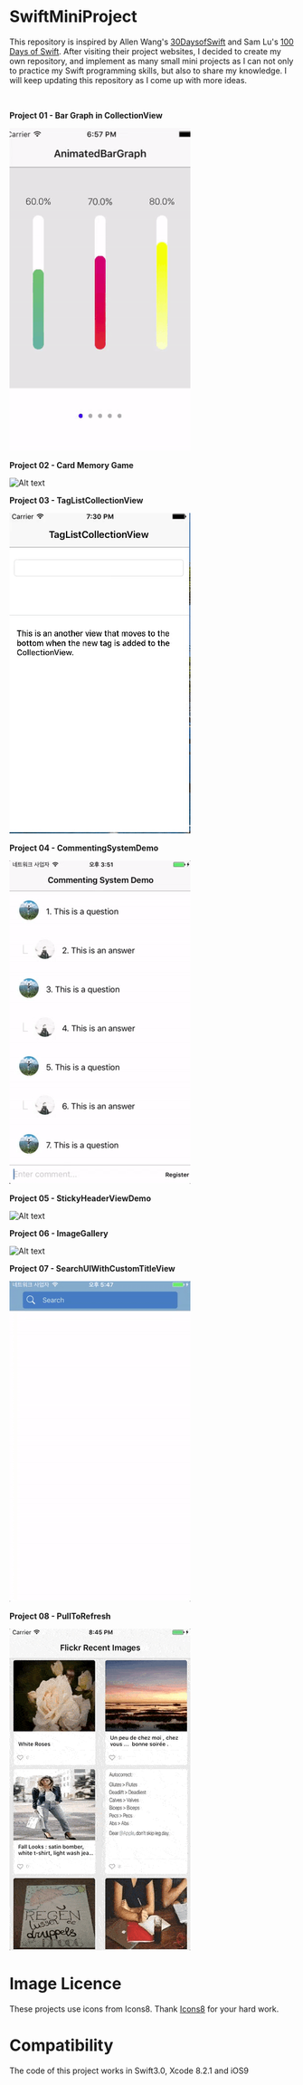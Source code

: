 # SwiftMiniProject

This repository is inspired by Allen Wang's [30DaysofSwift](https://github.com/allenwong/30DaysofSwift/blob/master/README.md) and Sam Lu's [100 Days of Swift](http://samvlu.com/). After visiting their project websites, I decided to create my own repository, and implement as many small mini projects as I can not only to practice my Swift programming skills, but also to share my knowledge. I will keep updating this repository as I come up with more ideas.

<br /> 

**Project 01 - Bar Graph in CollectionView**
<br />
 
![Alt text](GIFs/animatedBarGraph.gif)

**Project 02 - Card Memory Game**
<br />

![Alt text](GIFs/CardMemoryGameDemo.gif)

**Project 03 - TagListCollectionView**
<br />

![Alt text](GIFs/TagListCollectionView.gif)

**Project 04 - CommentingSystemDemo**
<br />

![Alt text](GIFs/CommentingSystemDemo.gif)

**Project 05 - StickyHeaderViewDemo**
<br />

![Alt text](GIFs/StickyHeaderDemo.gif)

**Project 06 - ImageGallery**
<br />

![Alt text](GIFs/ImageGallery2.gif)

**Project 07 - SearchUIWithCustomTitleView**
<br />

![Alt text](GIFs/SearchUIWithCustomTitleView.gif)

**Project 08 - PullToRefresh**
<br />

![Alt text](GIFs/pullToRefresh.gif)
# Image Licence 

These projects use icons from Icons8. Thank [Icons8](https://icons8.com/) for your hard work. 

# Compatibility 
The code of this project works in Swift3.0, Xcode 8.2.1 and iOS9 